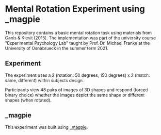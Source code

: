 # Mental Rotation Experiment using _magpie

This repository contains a basic mental rotation task using materials from Ganis & Kievit (2015). The implementation was part of the university course "Experimental Psychology Lab" taught by Prof. Dr. Michael Franke at the University of Osnabrueck in the summer term 2021.

## Experiment

The experiment uses a 2 (rotation: 50 degrees, 150 degrees) x 2 (match: same, different) within subjects design.

Participants view 48 pairs of images of 3D shapes and respond (forced binary choice) whether the images depict the same shape or different shapes (when rotated).


## \_magpie

This experiment was built using [\_magpie](https://magpie-ea.github.io/magpie-site/index.html). 
